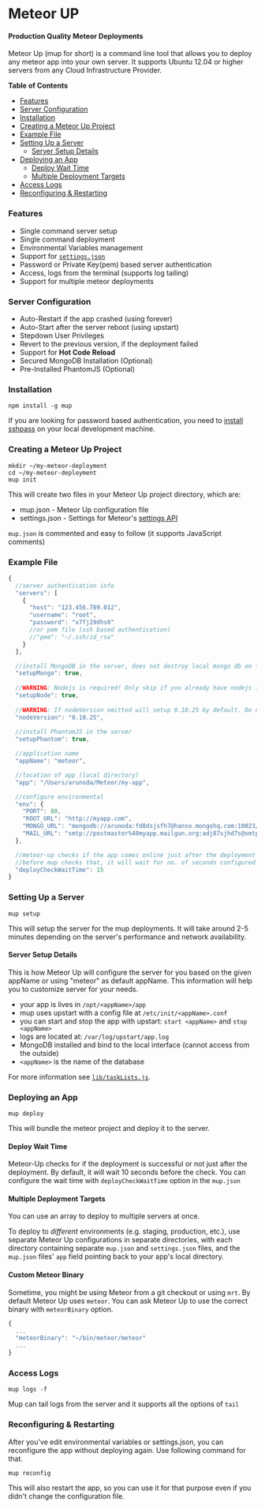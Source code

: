 # Meteor UP

#### Production Quality Meteor Deployments

Meteor Up (mup for short) is a command line tool that allows you to deploy any meteor app into your own server. It supports Ubuntu 12.04 or higher servers from any Cloud Infrastructure Provider.

**Table of Contents**

- [Features](#features)
- [Server Configuration](#server-configuration)
- [Installation](#installation)
- [Creating a Meteor Up Project](#creating-a-meteor-up-project)
- [Example File](#example-file)
- [Setting Up a Server](#setting-up-a-server)
    - [Server Setup Details](#server-setup-details)
- [Deploying an App](#deploying-an-app)
    - [Deploy Wait Time](#deploy-wait-time)
    - [Multiple Deployment Targets](#multiple-deployment-targets)
- [Access Logs](#access-logs)
- [Reconfiguring & Restarting](#reconfiguring--restarting)

### Features

* Single command server setup
* Single command deployment
* Environmental Variables management
* Support for [`settings.json`](http://docs.meteor.com/#meteor_settings)
* Password or Private Key(pem) based server authentication
* Access, logs from the terminal (supports log tailing)
* Support for multiple meteor deployments

### Server Configuration

* Auto-Restart if the app crashed (using forever)
* Auto-Start after the server reboot (using upstart)
* Stepdown User Privileges
* Revert to the previous version, if the deployment failed
* Support for **Hot Code Reload**
* Secured MongoDB Installation (Optional)
* Pre-Installed PhantomJS (Optional)

### Installation

    npm install -g mup

If you are looking for password based authentication, you need to [install sshpass](https://gist.github.com/arunoda/7790979) on your local development machine.

### Creating a Meteor Up Project

    mkdir ~/my-meteor-deployment
    cd ~/my-meteor-deployment
    mup init

This will create two files in your Meteor Up project directory, which are:

  * mup.json - Meteor Up configuration file
  * settings.json - Settings for Meteor's [settings API](http://docs.meteor.com/#meteor_settings)

`mup.json` is commented and easy to follow (it supports JavaScript comments)

### Example File

```js
{
  //server authentication info
  "servers": [
    {
      "host": "123.456.789.012",
      "username": "root",
      "password": "x7fj29dhs0"
      //or pem file (ssh based authentication)
      //"pem": "~/.ssh/id_rsa"
    }
  ],

  //install MongoDB in the server, does not destroy local mongo db on future setup
  "setupMongo": true,
  
  //WARNING: Nodejs is required! Only skip if you already have nodejs installed on server.
  "setupNode": true,
  
  //WARNING: If nodeVersion omitted will setup 0.10.25 by default. Do not use v, only version number.
  "nodeVersion": "0.10.25",
  
  //install PhantomJS in the server
  "setupPhantom": true,

  //application name
  "appName": "meteor",

  //location of app (local directory)
  "app": "/Users/arunoda/Meteor/my-app",

  //configure environmental
  "env": {
    "PORT": 80,
    "ROOT_URL": "http://myapp.com",
    "MONGO_URL": "mongodb://arunoda:fd8dsjsfh7@hanso.mongohq.com:10023/MyApp",
    "MAIL_URL": "smtp://postmaster%40myapp.mailgun.org:adj87sjhd7s@smtp.mailgun.org:587/"
  },

  //meteor-up checks if the app comes online just after the deployment
  //before mup checks that, it will wait for no. of seconds configured below
  "deployCheckWaitTime": 15
}
```

### Setting Up a Server

    mup setup

This will setup the server for the mup deployments. It will take around 2-5 minutes depending on the server's performance and network availability.

#### Server Setup Details

This is how Meteor Up will configure the server for you based on the given appName or using "meteor" as default appName. This information will help you to customize server for your needs.

* your app is lives in `/opt/<appName>/app`
* mup uses upstart with a config file at `/etc/init/<appName>.conf`
* you can start and stop the app with upstart: `start <appName>` and `stop <appName>`
* logs are located at: `/var/log/upstart/app.log`
* MongoDB installed and bind to the local interface (cannot access from the outside)
* `<appName>` is the name of the database

For more information see [`lib/taskLists.js`](https://github.com/arunoda/meteor-up/blob/master/lib/taskLists.js).

### Deploying an App

    mup deploy

This will bundle the meteor project and deploy it to the server.

#### Deploy Wait Time

Meteor-Up checks for if the deployment is successful or not just after the deployment. By default, it will wait 10 seconds before the check. You can configure the wait time with `deployCheckWaitTime` option in the `mup.json`

#### Multiple Deployment Targets

You can use an array to deploy to multiple servers at once. 

To deploy to *different* environments (e.g. staging, production, etc.), use separate Meteor Up configurations in separate directories, with each directory containing separate `mup.json` and `settings.json` files, and the `mup.json` files' `app` field pointing back to your app's local directory. 

#### Custom Meteor Binary

Sometime, you might be using Meteor from a git checkout or using `mrt`. By default Meteor Up uses `meteor`. You can ask Meteor Up to use the correct binary with `meteorBinary` option.

~~~js
{
  ...
  "meteorBinary": "~/bin/meteor/meteor"
  ...
}
~~~

### Access Logs

    mup logs -f

Mup can tail logs from the server and it supports all the options of `tail`

### Reconfiguring & Restarting

After you've edit environmental variables or settings.json, you can reconfigure the app without deploying again. Use following command for that.

    mup reconfig

This will also restart the app, so you can use it for that purpose even if you didn't change the configuration file. 
